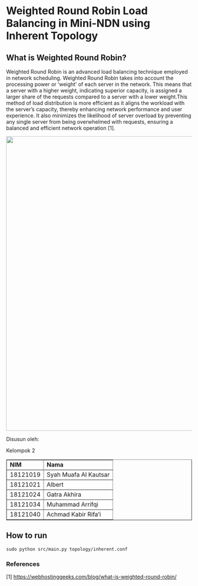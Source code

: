 # Weighted Round Robin Load Balancing in Mini-NDN using Inherent Topology                                         
## What is Weighted Round Robin?
Weighted Round Robin is an advanced load balancing technique employed in network scheduling. Weighted Round Robin takes into account the processing power or ‘weight’ of each server in the network. This means that a server with a higher weight, indicating superior capacity, is assigned a larger share of the requests compared to a server with a lower weight.This method of load distribution is more efficient as it aligns the workload with the server’s capacity, thereby enhancing network performance and user experience. It also minimizes the likelihood of server overload by preventing any single server from being overwhelmed with requests, ensuring a balanced and efficient network operation [1].

<img align="middle" src="https://www.mdpi.com/sensors/sensors-20-07342/article_deploy/html/images/sensors-20-07342-g002.png" width="800"/>

<br>
<p>Disusun oleh:</p>
<p>Kelompok 2</p>
<table border = "1">
  <tr>
    <td><b>NIM</b></td>
    <td><b>Nama</b></td>
  </tr>
  
   <tr>
    <td>18121019</td>
    <td>Syah Muafa Al Kautsar</td>
  </tr>

  <tr>
    <td>18121021</td>
    <td>Albert</td>
  </tr>
  
  <tr>
    <td>18121024</td>
    <td>Gatra Akhira</td>
  </tr>
  
  <tr>
    <td>18121034</td>
    <td>Muhammad Arrifqi</td>
  </tr>

  <tr>
    <td>18121040</td>
    <td>Achmad Kabir Rifa’i</td>
  </tr>
</table>

## How to run
`sudo python src/main.py topology/inherent.conf`

### References
[1] https://webhostinggeeks.com/blog/what-is-weighted-round-robin/
